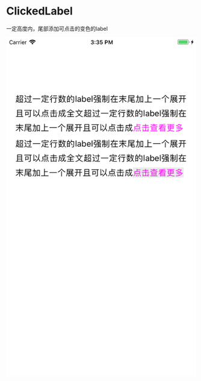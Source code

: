 # ClickedLabel
一定高度内，尾部添加可点击的变色的label

![Image text](https://github.com/5656556/ClickedLabel/blob/master/img/demo.png?raw=true)
